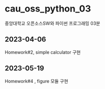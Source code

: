 # cau_oss_python_03
중앙대학교 오픈소스SW와 파이썬 프로그래밍 03분

## 2023-04-06
Homework#2, simple calculator 구현
 
## 2023-05-19
Homework#4 , figure 모듈 구현
